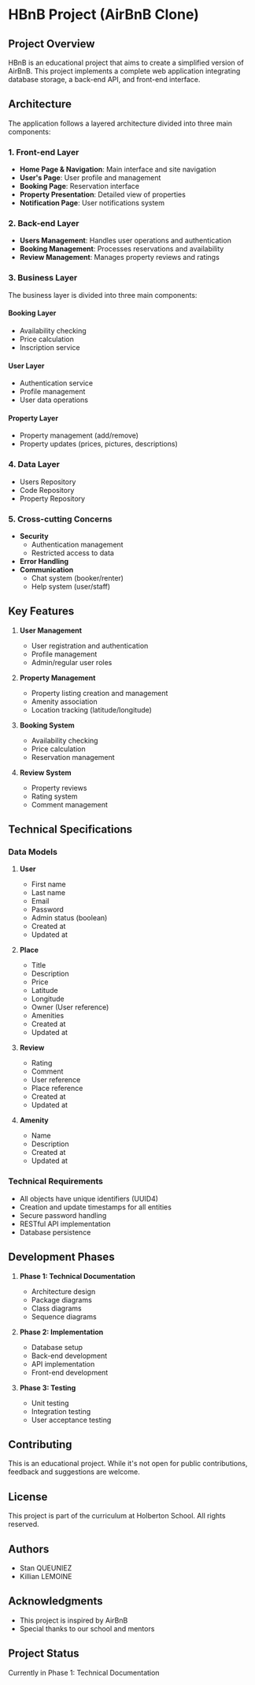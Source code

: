 # HBnB Project (AirBnB Clone)

## Project Overview

HBnB is an educational project that aims to create a simplified version of AirBnB. This project implements a complete web application integrating database storage, a back-end API, and front-end interface.

## Architecture

The application follows a layered architecture divided into three main components:

### 1. Front-end Layer
- **Home Page & Navigation**: Main interface and site navigation
- **User's Page**: User profile and management
- **Booking Page**: Reservation interface
- **Property Presentation**: Detailed view of properties
- **Notification Page**: User notifications system

### 2. Back-end Layer
- **Users Management**: Handles user operations and authentication
- **Booking Management**: Processes reservations and availability
- **Review Management**: Manages property reviews and ratings

### 3. Business Layer
The business layer is divided into three main components:

#### Booking Layer
- Availability checking
- Price calculation
- Inscription service

#### User Layer
- Authentication service
- Profile management
- User data operations

#### Property Layer
- Property management (add/remove)
- Property updates (prices, pictures, descriptions)

### 4. Data Layer
- Users Repository
- Code Repository
- Property Repository

### 5. Cross-cutting Concerns
- **Security**
  - Authentication management
  - Restricted access to data
- **Error Handling**
- **Communication**
  - Chat system (booker/renter)
  - Help system (user/staff)

## Key Features

1. **User Management**
   - User registration and authentication
   - Profile management
   - Admin/regular user roles

2. **Property Management**
   - Property listing creation and management
   - Amenity association
   - Location tracking (latitude/longitude)

3. **Booking System**
   - Availability checking
   - Price calculation
   - Reservation management

4. **Review System**
   - Property reviews
   - Rating system
   - Comment management

## Technical Specifications

### Data Models

1. **User**
   - First name
   - Last name
   - Email
   - Password
   - Admin status (boolean)
   - Created at
   - Updated at

2. **Place**
   - Title
   - Description
   - Price
   - Latitude
   - Longitude
   - Owner (User reference)
   - Amenities
   - Created at
   - Updated at

3. **Review**
   - Rating
   - Comment
   - User reference
   - Place reference
   - Created at
   - Updated at

4. **Amenity**
   - Name
   - Description
   - Created at
   - Updated at

### Technical Requirements

- All objects have unique identifiers (UUID4)
- Creation and update timestamps for all entities
- Secure password handling
- RESTful API implementation
- Database persistence

## Development Phases

1. **Phase 1: Technical Documentation**
   - Architecture design
   - Package diagrams
   - Class diagrams
   - Sequence diagrams

2. **Phase 2: Implementation**
   - Database setup
   - Back-end development
   - API implementation
   - Front-end development

3. **Phase 3: Testing**
   - Unit testing
   - Integration testing
   - User acceptance testing

## Contributing

This is an educational project. While it's not open for public contributions, feedback and suggestions are welcome.

## License

This project is part of the curriculum at Holberton School. All rights reserved.

## Authors

- Stan QUEUNIEZ
- Killian LEMOINE

## Acknowledgments

- This project is inspired by AirBnB
- Special thanks to our school and mentors

## Project Status

Currently in Phase 1: Technical Documentation
